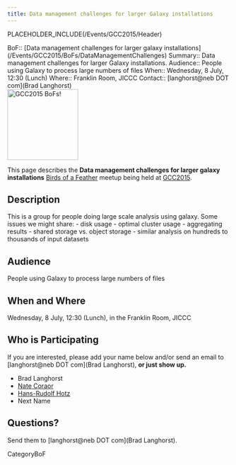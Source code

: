 ```yaml
---
title: Data management challenges for larger Galaxy installations
---
```

PLACEHOLDER_INCLUDE(/Events/GCC2015/Header)




<div class='dictbox'>
 BoF:: [Data management challenges for larger galaxy installations](/Events/GCC2015/BoFs/DataManagementChallenges)
 Summary:: Data management challenges for larger Galaxy installations.
 Audience:: People using Galaxy to process large numbers of files
 When:: Wednesday, 8 July, 12:30 (Lunch)
 Where:: Franklin Room, JICCC
 Contact:: [langhorst@neb DOT com](Brad Langhorst)
</div>

<div class='left'><a href='/Events/GCC2015/BoFs'><img src='/Images/Logos/GCC2015BoFs300.png' alt='GCC2015 BoFs!' width="160" /></a></div>

This page describes the **Data management challenges for larger galaxy installations** [Birds of a Feather](/Events/GCC2015/BoFs) meetup being held at [GCC2015](http://gcc2015.tsl.ac.uk/).

## Description

This is a group for people doing large scale analysis using galaxy. Some issues we might share: - disk usage - optimal cluster usage - aggregating results - shared storage vs. object storage - similar analysis on hundreds to thousands of input datasets

## Audience

People using Galaxy to process large numbers of files

## When and Where

Wednesday, 8 July, 12:30 (Lunch), in the Franklin Room, JICCC

## Who is Participating

If you are interested, please add your name below and/or send an email to [langhorst@neb DOT com](Brad Langhorst), **or just show up.**

* Brad Langhorst
* [Nate Coraor](/nate)
* [Hans-Rudolf Hotz](/HansrudolfHotz)
* Next Name

## Questions?

Send them to [langhorst@neb DOT com](Brad Langhorst).

CategoryBoF
